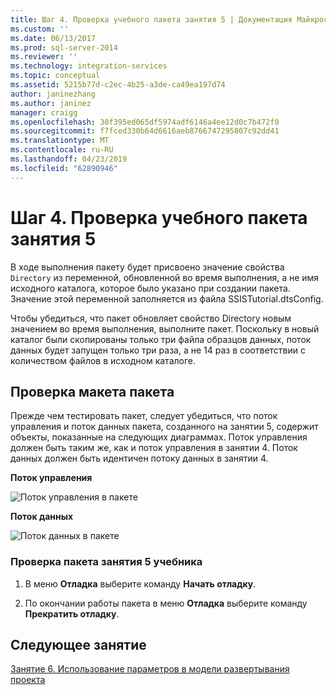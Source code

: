 ```yaml
---
title: Шаг 4. Проверка учебного пакета занятия 5 | Документация Майкрософт
ms.custom: ''
ms.date: 06/13/2017
ms.prod: sql-server-2014
ms.reviewer: ''
ms.technology: integration-services
ms.topic: conceptual
ms.assetid: 5215b77d-c2ec-4b25-a3de-ca49ea197d74
author: janinezhang
ms.author: janinez
manager: craigg
ms.openlocfilehash: 30f395ed065df5974adf6146a4ee12d0c7b472f0
ms.sourcegitcommit: f7fced330b64d6616aeb8766747295807c92dd41
ms.translationtype: MT
ms.contentlocale: ru-RU
ms.lasthandoff: 04/23/2019
ms.locfileid: "62890946"
---
```

# <a name="step-4-testing-the-lesson-5-tutorial-package"></a>Шаг 4. Проверка учебного пакета занятия 5
  В ходе выполнения пакету будет присвоено значение свойства `Directory` из переменной, обновленной во время выполнения, а не имя исходного каталога, которое было указано при создании пакета. Значение этой переменной заполняется из файла SSISTutorial.dtsConfig.  
  
 Чтобы убедиться, что пакет обновляет свойство Directory новым значением во время выполнения, выполните пакет. Поскольку в новый каталог были скопированы только три файла образцов данных, поток данных будет запущен только три раза, а не 14 раз в соответствии с количеством файлов в исходном каталоге.  
  
## <a name="checking-the-package-layout"></a>Проверка макета пакета  
 Прежде чем тестировать пакет, следует убедиться, что поток управления и поток данных пакета, созданного на занятии 5, содержит объекты, показанные на следующих диаграммах. Поток управления должен быть таким же, как и поток управления в занятии 4. Поток данных должен быть идентичен потоку данных в занятии 4.  
  
 **Поток управления**  
  
 ![Поток управления в пакете](../../2014/tutorials/media/task4lesson2control.gif "Поток управления в пакете")  
  
 **Поток данных**  
  
 ![Поток данных в пакете](../../2014/tutorials/media/task9lesson1data.gif "Поток данных в пакете")  
  
### <a name="to-test-the-lesson-5-tutorial-package"></a>Проверка пакета занятия 5 учебника  
  
1.  В меню **Отладка** выберите команду **Начать отладку**.  
  
2.  По окончании работы пакета в меню **Отладка** выберите команду **Прекратить отладку**.  
  
## <a name="next-lesson"></a>Следующее занятие  
 [Занятие 6. Использование параметров в модели развертывания проекта](../integration-services/lesson-6-using-parameters-with-the-project-deployment-model-in-ssis.md)  
  
  
